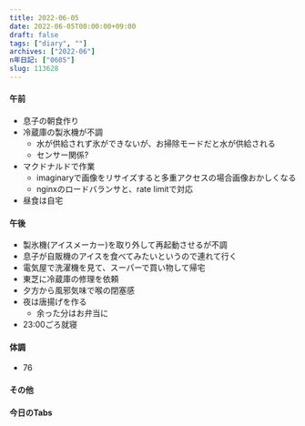 ```yaml
---
title: 2022-06-05
date: 2022-06-05T00:00:00+09:00
draft: false
tags: ["diary", ""]
archives: ["2022-06"]
n年日記: ["0605"]
slug: 113628
---
```

#### 午前
- 息子の朝食作り
- 冷蔵庫の製氷機が不調
  - 水が供給されず氷ができないが、お掃除モードだと水が供給される
  - センサー関係?
- マクドナルドで作業
  - imaginaryで画像をリサイズすると多重アクセスの場合画像おかしくなる
  - nginxのロードバランサと、rate limitで対応
- 昼食は自宅
#### 午後
- 製氷機(アイスメーカー)を取り外して再起動させるが不調
- 息子が自販機のアイスを食べてみたいというので連れて行く
- 電気屋で洗濯機を見て、スーパーで買い物して帰宅
- 東芝に冷蔵庫の修理を依頼
- 夕方から風邪気味で喉の閉塞感
- 夜は唐揚げを作る
  - 余った分はお弁当に
- 23:00ごろ就寝
#### 体調
- 76
#### その他
#### 今日のTabs